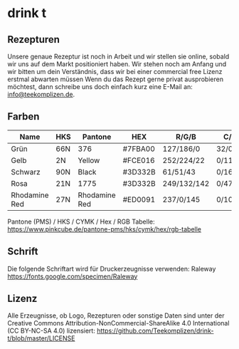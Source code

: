 # drink t

## Rezepturen
Unsere genaue Rezeptur ist noch in Arbeit und wir stellen sie online, sobald wir uns auf dem Markt positioniert haben. Wir stehen noch am Anfang und wir bitten um dein Verständnis, dass wir bei einer commercial free Lizenz erstmal abwarten müssen Wenn du das Rezept gerne privat ausprobieren möchtest, dann schreibe uns doch einfach kurz eine E-Mail an: info@teekomplizen.de.

## Farben
| Name        | HKS           | Pantone  | HEX | R/G/B | C/M/Y/K |
| ------------- | ------------- | ----- | ----- | ----- | ----- |
| Grün      | 66N | 376 | #7FBA00 | 127/186/0 | 32/0/100/27 |
| Gelb      | 2N | Yellow | #FCE016 | 252/224/22 | 0/11/91/1 |
| Schwarz      | 90N | Black | #3D332B | 61/51/43 | 0/16/30/76 |
| Rosa      | 21N | 1775 | #3D332B | 249/132/142 | 0/47/43/2 |
| Rhodamine Red	| 27N | Rhodamine Red | #ED0091 | 237/0/145 | 0/100/39/7 |

Pantone (PMS) / HKS / CYMK / Hex / RGB Tabelle: https://www.pinkcube.de/pantone-pms/hks/cymk/hex/rgb-tabelle

## Schrift

Die folgende Schriftart wird für Druckerzeugnisse verwenden: Raleway https://fonts.google.com/specimen/Raleway

## Lizenz
Alle Erzeugnisse, ob Logo, Rezepturen oder sonstige Daten sind unter der Creative Commons Attribution-NonCommercial-ShareAlike 4.0 International (CC BY-NC-SA 4.0) lizensiert: https://github.com/Teekomplizen/drink-t/blob/master/LICENSE
